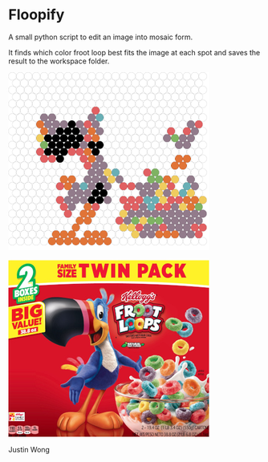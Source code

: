 # Floopify

A small python script to edit an image into mosaic form.

It finds which color froot loop best fits the image at each spot 
and saves the result to the workspace folder.

![Modified image](results/toucan_and_bowl_thumb.png)

![Original image](results/_original_thumb.jpeg)

Justin Wong
